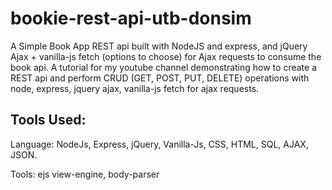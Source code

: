 # bookie-rest-api-utb-donsim
A Simple Book App REST api built with NodeJS and express, and jQuery Ajax + vanilla-js fetch (options to choose) for Ajax requests to consume the book api. A tutorial for my youtube channel demonstrating how to create a REST api and perform CRUD (GET, POST, PUT, DELETE) operations with node, express, jquery ajax, vanilla-js fetch for ajax requests.

## Tools Used:
Language: NodeJs, Express, jQuery, Vanilla-Js, CSS, HTML, SQL, AJAX, JSON.

Tools: ejs view-engine, body-parser
